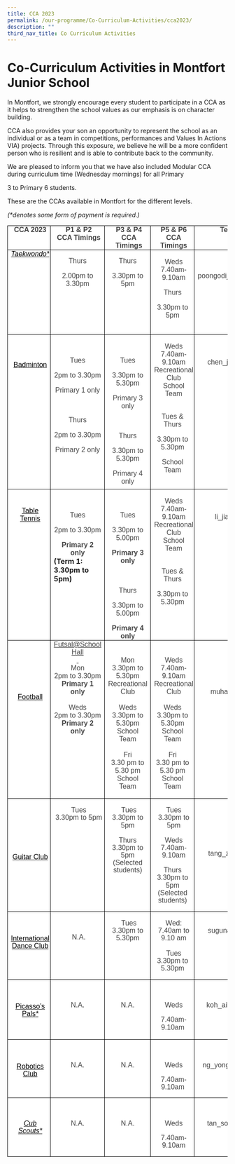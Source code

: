 ```yaml
---
title: CCA 2023
permalink: /our-programme/Co-Curriculum-Activities/cca2023/
description: ""
third_nav_title: Co Curriculum Activities
---
```

# **Co-Curriculum Activities in Montfort Junior School**

In Montfort, we strongly encourage every student to participate in a CCA as it helps to strengthen the school values as our emphasis is on character building.  
  

CCA also provides your son an opportunity to represent the school as an individual or as a team in competitions, performances and Values In Actions VIA) projects. Through this exposure, we believe he will be a more confident person who is resilient and is able to contribute back to the community.

We are pleased to inform you that we have also included Modular CCA during curriculum time (Wednesday mornings) for all Primary

3 to Primary 6 students.

These are the CCAs available in Montfort for the different levels.

_(\*denotes some form of payment is required.)_

<table style="background:white;border-collapse:collapse;mso-table-layout-alt:fixed;
 mso-yfti-tbllook:1184;mso-padding-alt:0in 0in 0in 0in" width="935" cellpadding="0" cellspacing="0" border="0" class="MsoNormalTable"><tbody><tr style="mso-yfti-irow:0;mso-yfti-firstrow:yes"><td style="width:79.15pt;border:solid windowtext 1.0pt;
  padding:0in 5.4pt 0in 5.4pt" valign="top" width="106"><p style="margin-top:0in;margin-right:-3.95pt;
  margin-bottom:0in;margin-left:0in;text-align:center;line-height:normal" align="center" class="MsoNormal"><b>
<span style="font-size:12.0pt;font-family:&quot;Arial&quot;,sans-serif;mso-fareast-font-family:
  &quot;Times New Roman&quot;;color:#444444" lang="EN-SG">CCA 2023</span></b></p></td><td style="width:131.75pt;border:solid windowtext 1.0pt;
  border-left:none;padding:0in 5.4pt 0in 5.4pt" valign="top" width="176"><p style="margin-top:0in;margin-right:-3.95pt;
  margin-bottom:0in;margin-left:0in;text-align:center;line-height:normal" align="center" class="MsoNormal"><b><span style="font-size:12.0pt;font-family:&quot;Arial&quot;,sans-serif;mso-fareast-font-family:
  &quot;Times New Roman&quot;;color:#444444" lang="EN-SG">P1 &amp; P2</span></b></p><p style="margin-top:0in;margin-right:-3.95pt;
  margin-bottom:0in;margin-left:0in;text-align:center;line-height:normal" align="center" class="MsoNormal"><b><span style="font-size:12.0pt;font-family:&quot;Arial&quot;,sans-serif;mso-fareast-font-family:
  &quot;Times New Roman&quot;;color:#444444" lang="EN-SG">CCA Timings</span></b></p></td><td style="width:130.45pt;border:solid windowtext 1.0pt;
  border-left:none;padding:0in 5.4pt 0in 5.4pt" valign="top" width="174"><p style="margin-top:0in;margin-right:-3.95pt;
  margin-bottom:0in;margin-left:0in;text-align:center;line-height:normal" align="center" class="MsoNormal"><b><span style="font-size:12.0pt;font-family:&quot;Arial&quot;,sans-serif;mso-fareast-font-family:
  &quot;Times New Roman&quot;;color:#444444" lang="EN-SG">P3 &amp; P4</span></b></p><p style="margin-top:0in;margin-right:-3.95pt;
  margin-bottom:0in;margin-left:0in;text-align:center;line-height:normal" align="center" class="MsoNormal"><b><span style="font-size:12.0pt;font-family:&quot;Arial&quot;,sans-serif;mso-fareast-font-family:
  &quot;Times New Roman&quot;;color:#444444" lang="EN-SG">CCA Timings</span></b><span style="font-size:12.0pt;font-family:&quot;Arial&quot;,sans-serif;mso-fareast-font-family:
  &quot;Times New Roman&quot;;color:#444444" lang="EN-SG"></span></p></td><td style="width:139.65pt;border:solid windowtext 1.0pt;
  border-left:none;padding:0in 5.4pt 0in 5.4pt" valign="top" width="186"><p style="margin-top:0in;margin-right:-3.95pt;
  margin-bottom:0in;margin-left:0in;text-align:center;line-height:normal" align="center" class="MsoNormal"><b><span style="font-size:12.0pt;font-family:&quot;Arial&quot;,sans-serif;mso-fareast-font-family:
  &quot;Times New Roman&quot;;color:#444444" lang="EN-SG">P5 &amp; P6</span></b></p><p style="margin-top:0in;margin-right:-3.95pt;
  margin-bottom:0in;margin-left:0in;text-align:center;line-height:normal" align="center" class="MsoNormal"><b><span style="font-size:12.0pt;font-family:&quot;Arial&quot;,sans-serif;mso-fareast-font-family:
  &quot;Times New Roman&quot;;color:#444444" lang="EN-SG">CCA Timings</span></b></p></td><td style="width:220.5pt;border:solid windowtext 1.0pt;
  border-left:none;padding:0in 5.4pt 0in 5.4pt" valign="top" width="294"><p style="margin-top:0in;margin-right:-3.95pt;
  margin-bottom:0in;margin-left:0in;text-align:center;line-height:normal" align="center" class="MsoNormal"><b><span style="font-size:12.0pt;font-family:&quot;Arial&quot;,sans-serif;mso-fareast-font-family:
  &quot;Times New Roman&quot;;color:#444444" lang="EN-SG">Teacher-in-charge</span></b><span style="font-size:12.0pt;font-family:&quot;Arial&quot;,sans-serif;mso-fareast-font-family:
  &quot;Times New Roman&quot;;color:#444444" lang="EN-SG"></span></p></td></tr><tr style="mso-yfti-irow:1"><td style="width:79.15pt;border:solid windowtext 1.0pt;
  border-top:none;padding:0in 5.4pt 0in 5.4pt" valign="top" width="106"><p style="margin-top:0in;margin-right:-3.95pt;
  margin-bottom:0in;margin-left:0in;text-align:center;line-height:normal" align="center" class="MsoNormal"><span lang="EN-SG"></span></p><p style="margin-top:0in;margin-right:-3.95pt;
  margin-bottom:0in;margin-left:0in;text-align:center;line-height:normal" align="center" class="MsoNormal"><span lang="EN-SG"></span></p><p style="margin-top:0in;margin-right:-3.95pt;
  margin-bottom:0in;margin-left:0in;text-align:center;line-height:normal" align="center" class="MsoNormal"><span style="color:black;mso-color-alt:windowtext" lang="EN-SG"><a href="https://montfortjunior.moe.edu.sg/our-programme/Co-Curriculum-Activities/Taekwondo/"><i><span style="font-size:12.0pt;font-family:&quot;Arial&quot;,sans-serif;mso-fareast-font-family:
  &quot;Times New Roman&quot;;color:black;mso-color-alt:windowtext;text-decoration:none;
  text-underline:none">Taekwondo*</span></i></a></span><span style="font-size:12.0pt;font-family:&quot;Arial&quot;,sans-serif;mso-fareast-font-family:
  &quot;Times New Roman&quot;" lang="EN-SG"></span></p></td><td style="width:131.75pt;border-top:none;border-left:
  none;border-bottom:solid windowtext 1.0pt;border-right:solid windowtext 1.0pt;
  padding:0in 5.4pt 0in 5.4pt" valign="top" width="176"><p style="margin-bottom:0in;text-align:center;
  line-height:normal" align="center" class="MsoNormal"></p><p style="margin-bottom:0in;text-align:center;
  line-height:normal" align="center" class="MsoNormal"><span style="font-size:12.0pt;font-family:
  &quot;Arial&quot;,sans-serif;mso-fareast-font-family:&quot;Times New Roman&quot;;color:#444444" lang="EN-SG">Thurs</span></p><p style="margin-bottom:0in;text-align:center;
  line-height:normal" align="center" class="MsoNormal"><span style="font-size:12.0pt;font-family:
  &quot;Arial&quot;,sans-serif;mso-fareast-font-family:&quot;Times New Roman&quot;;color:#444444" lang="EN-SG">2.00pm to 3.30pm</span></p></td><td style="width:130.45pt;border-top:none;border-left:
  none;border-bottom:solid windowtext 1.0pt;border-right:solid windowtext 1.0pt;
  padding:0in 5.4pt 0in 5.4pt" valign="top" width="174"><p style="margin-bottom:0in;text-align:center;
  line-height:normal" align="center" class="MsoNormal"></p><p style="margin-bottom:0in;text-align:center;
  line-height:normal" align="center" class="MsoNormal"><span style="font-size:12.0pt;font-family:
  &quot;Arial&quot;,sans-serif;mso-fareast-font-family:&quot;Times New Roman&quot;;color:#444444" lang="EN-SG">Thurs</span></p><p style="margin-bottom:0in;text-align:center;
  line-height:normal" align="center" class="MsoNormal"><span style="font-size:12.0pt;font-family:
  &quot;Arial&quot;,sans-serif;mso-fareast-font-family:&quot;Times New Roman&quot;;color:#444444" lang="EN-SG">3.30pm to 5pm</span></p></td><td style="width:139.65pt;border-top:none;border-left:
  none;border-bottom:solid windowtext 1.0pt;border-right:solid windowtext 1.0pt;
  padding:0in 5.4pt 0in 5.4pt" valign="top" width="186"><p style="margin-top:0in;margin-right:-3.95pt;
  margin-bottom:0in;margin-left:0in;text-align:center;line-height:normal" align="center" class="MsoNormal"><span style="font-size:12.0pt;font-family:&quot;Arial&quot;,sans-serif;mso-fareast-font-family:
  &quot;Times New Roman&quot;;color:#444444" lang="EN-SG">&nbsp;</span></p><p style="margin-top:0in;margin-right:-3.95pt;
  margin-bottom:0in;margin-left:0in;text-align:center;line-height:normal" align="center" class="MsoNormal"><span style="font-size:12.0pt;font-family:&quot;Arial&quot;,sans-serif;mso-fareast-font-family:
  &quot;Times New Roman&quot;;color:#444444" lang="EN-SG">Weds</span></p><p style="margin-top:0in;margin-right:-3.95pt;
  margin-bottom:0in;margin-left:0in;text-align:center;line-height:normal" align="center" class="MsoNormal"><span style="font-size:12.0pt;font-family:&quot;Arial&quot;,sans-serif;mso-fareast-font-family:
  &quot;Times New Roman&quot;;color:#444444" lang="EN-SG">7.40am-9.10am</span></p><p style="margin-top:0in;margin-right:-3.95pt;
  margin-bottom:0in;margin-left:0in;text-align:center;line-height:normal" align="center" class="MsoNormal"></p><p style="margin-bottom:0in;text-align:center;
  line-height:normal" align="center" class="MsoNormal"><span style="font-size:12.0pt;font-family:
  &quot;Arial&quot;,sans-serif;mso-fareast-font-family:&quot;Times New Roman&quot;;color:#444444" lang="EN-SG">Thurs</span></p><p style="margin-bottom:0in;text-align:center;
  line-height:normal" align="center" class="MsoNormal"><span style="font-size:12.0pt;font-family:
  &quot;Arial&quot;,sans-serif;mso-fareast-font-family:&quot;Times New Roman&quot;;color:#444444" lang="EN-SG">3.30pm to 5pm</span></p><p style="margin-bottom:0in;text-align:center;
  line-height:normal" align="center" class="MsoNormal"><span style="font-size:12.0pt;font-family:
  &quot;Arial&quot;,sans-serif;mso-fareast-font-family:&quot;Times New Roman&quot;;color:#444444" lang="EN-SG">&nbsp;</span></p></td><td style="width:220.5pt;border-top:none;border-left:
  none;border-bottom:solid windowtext 1.0pt;border-right:solid windowtext 1.0pt;
  padding:0in 5.4pt 0in 5.4pt" valign="top" width="294"><p style="margin-bottom:0in;text-align:center;
  line-height:normal" align="center" class="MsoNormal"></p><p style="margin-bottom:0in;text-align:center;
  line-height:normal" align="center" class="MsoNormal"><span style="font-size:12.0pt;font-family:
  &quot;Arial&quot;,sans-serif;mso-fareast-font-family:&quot;Times New Roman&quot;;color:#444444" lang="EN-SG">&nbsp;</span></p><p style="margin-bottom:0in;text-align:center;
  line-height:normal" align="center" class="MsoNormal"><span style="font-size:12.0pt;font-family:
  &quot;Arial&quot;,sans-serif;mso-fareast-font-family:&quot;Times New Roman&quot;;color:#444444" lang="EN-SG">poongodi_chinniah@moe.edu.sg</span></p></td></tr><tr style="mso-yfti-irow:2"><td style="width:79.15pt;border:solid windowtext 1.0pt;
  border-top:none;padding:0in 5.4pt 0in 5.4pt" valign="top" width="106"><p style="margin-top:0in;margin-right:-3.95pt;
  margin-bottom:0in;margin-left:0in;text-align:center;line-height:normal" align="center" class="MsoNormal"><span lang="EN-SG">&nbsp;</span></p><p style="margin-top:0in;margin-right:-3.95pt;
  margin-bottom:0in;margin-left:0in;text-align:center;line-height:normal" align="center" class="MsoNormal"><span lang="EN-SG">&nbsp;</span></p><p style="margin-top:0in;margin-right:-3.95pt;
  margin-bottom:0in;margin-left:0in;text-align:center;line-height:normal" align="center" class="MsoNormal"><span lang="EN-SG">&nbsp;</span></p><p style="margin-top:0in;margin-right:-3.95pt;
  margin-bottom:0in;margin-left:0in;text-align:center;line-height:normal" align="center" class="MsoNormal"><span style="color:black;mso-color-alt:windowtext" lang="EN-SG"><a href="https://montfortjunior.moe.edu.sg/our-programme/co-curriculum-activities/badminton/"><span style="font-size:12.0pt;font-family:&quot;Arial&quot;,sans-serif;mso-fareast-font-family:
  &quot;Times New Roman&quot;;color:black;mso-color-alt:windowtext;text-decoration:none;
  text-underline:none">Badminton</span></a></span><span style="font-size:12.0pt;font-family:&quot;Arial&quot;,sans-serif;mso-fareast-font-family:
  &quot;Times New Roman&quot;" lang="EN-SG"></span></p></td><td style="width:131.75pt;border-top:none;border-left:
  none;border-bottom:solid windowtext 1.0pt;border-right:solid windowtext 1.0pt;
  padding:0in 5.4pt 0in 5.4pt" valign="top" width="176"><p style="margin-bottom:0in;text-align:center;
  line-height:normal" align="center" class="MsoNormal"><span style="font-size:12.0pt;font-family:
  &quot;Arial&quot;,sans-serif;mso-fareast-font-family:&quot;Times New Roman&quot;;color:#444444" lang="EN-SG">&nbsp;</span></p><p style="margin-bottom:0in;text-align:center;
  line-height:normal" align="center" class="MsoNormal"><span style="font-size:12.0pt;font-family:
  &quot;Arial&quot;,sans-serif;mso-fareast-font-family:&quot;Times New Roman&quot;;color:#444444" lang="EN-SG">Tues</span></p><p style="margin-bottom:0in;text-align:center;
  line-height:normal" align="center" class="MsoNormal"><span style="font-size:12.0pt;font-family:
  &quot;Arial&quot;,sans-serif;mso-fareast-font-family:&quot;Times New Roman&quot;;color:#444444" lang="EN-SG">2pm to 3.30pm</span></p><p style="margin-bottom:0in;text-align:center;
  line-height:normal" align="center" class="MsoNormal"><span style="font-size:12.0pt;font-family:
  &quot;Arial&quot;,sans-serif;mso-fareast-font-family:&quot;Times New Roman&quot;;color:#444444" lang="EN-SG">Primary 1 only</span></p><p style="margin-bottom:0in;text-align:center;
  line-height:normal" align="center" class="MsoNormal"><span style="font-size:12.0pt;font-family:
  &quot;Arial&quot;,sans-serif;mso-fareast-font-family:&quot;Times New Roman&quot;;color:#444444" lang="EN-SG">&nbsp;</span></p><p style="margin-bottom:0in;text-align:center;
  line-height:normal" align="center" class="MsoNormal"><span style="font-size:12.0pt;font-family:
  &quot;Arial&quot;,sans-serif;mso-fareast-font-family:&quot;Times New Roman&quot;;color:#444444" lang="EN-SG">Thurs</span></p><p style="margin-bottom:0in;text-align:center;
  line-height:normal" align="center" class="MsoNormal"><span style="font-size:12.0pt;font-family:
  &quot;Arial&quot;,sans-serif;mso-fareast-font-family:&quot;Times New Roman&quot;;color:#444444" lang="EN-SG">2pm to 3.30pm</span></p><p style="margin-bottom:0in;text-align:center;
  line-height:normal" align="center" class="MsoNormal"><span style="font-size:12.0pt;font-family:
  &quot;Arial&quot;,sans-serif;mso-fareast-font-family:&quot;Times New Roman&quot;;color:#444444" lang="EN-SG">Primary 2 only</span></p><p style="margin-bottom:0in;text-align:center;
  line-height:normal" align="center" class="MsoNormal"><span style="font-size:12.0pt;font-family:
  &quot;Arial&quot;,sans-serif;mso-fareast-font-family:&quot;Times New Roman&quot;;color:#444444" lang="EN-SG">&nbsp;</span></p></td><td style="width:130.45pt;border-top:none;border-left:
  none;border-bottom:solid windowtext 1.0pt;border-right:solid windowtext 1.0pt;
  padding:0in 5.4pt 0in 5.4pt" valign="top" width="174"><p style="margin-bottom:0in;text-align:center;
  line-height:normal" align="center" class="MsoNormal"><span style="font-size:12.0pt;font-family:
  &quot;Arial&quot;,sans-serif;mso-fareast-font-family:&quot;Times New Roman&quot;;color:#444444" lang="EN-SG">&nbsp;</span></p><p style="margin-bottom:0in;text-align:center;
  line-height:normal" align="center" class="MsoNormal"><span style="font-size:12.0pt;font-family:
  &quot;Arial&quot;,sans-serif;mso-fareast-font-family:&quot;Times New Roman&quot;;color:#444444" lang="EN-SG">Tues</span></p><p style="margin-bottom:0in;text-align:center;
  line-height:normal" align="center" class="MsoNormal"><span style="font-size:12.0pt;font-family:
  &quot;Arial&quot;,sans-serif;mso-fareast-font-family:&quot;Times New Roman&quot;;color:#444444" lang="EN-SG">3.30pm to 5.30pm</span></p><p style="margin-bottom:0in;text-align:center;
  line-height:normal" align="center" class="MsoNormal"><span style="font-size:12.0pt;font-family:
  &quot;Arial&quot;,sans-serif;mso-fareast-font-family:&quot;Times New Roman&quot;;color:#444444" lang="EN-SG">Primary 3 only</span></p><p style="margin-bottom:0in;text-align:center;
  line-height:normal" align="center" class="MsoNormal"><span style="font-size:12.0pt;font-family:
  &quot;Arial&quot;,sans-serif;mso-fareast-font-family:&quot;Times New Roman&quot;;color:#444444" lang="EN-SG">&nbsp;</span></p><p style="margin-bottom:0in;text-align:center;
  line-height:normal" align="center" class="MsoNormal"><span style="font-size:12.0pt;font-family:
  &quot;Arial&quot;,sans-serif;mso-fareast-font-family:&quot;Times New Roman&quot;;color:#444444" lang="EN-SG">Thurs</span></p><p style="margin-bottom:0in;text-align:center;
  line-height:normal" align="center" class="MsoNormal"><span style="font-size:12.0pt;font-family:
  &quot;Arial&quot;,sans-serif;mso-fareast-font-family:&quot;Times New Roman&quot;;color:#444444" lang="EN-SG">3.30pm to 5.30pm</span></p><p style="margin-bottom:0in;text-align:center;
  line-height:normal" align="center" class="MsoNormal"><span style="font-size:12.0pt;font-family:
  &quot;Arial&quot;,sans-serif;mso-fareast-font-family:&quot;Times New Roman&quot;;color:#444444" lang="EN-SG">Primary 4 only</span></p></td><td style="width:139.65pt;border-top:none;border-left:
  none;border-bottom:solid windowtext 1.0pt;border-right:solid windowtext 1.0pt;
  padding:0in 5.4pt 0in 5.4pt" valign="top" width="186"><p style="margin-top:0in;margin-right:-3.95pt;
  margin-bottom:0in;margin-left:0in;text-align:center;line-height:normal" align="center" class="MsoNormal"><span style="font-size:12.0pt;font-family:&quot;Arial&quot;,sans-serif;mso-fareast-font-family:
  &quot;Times New Roman&quot;;color:#444444" lang="EN-SG">&nbsp;</span></p><p style="margin-top:0in;margin-right:-3.95pt;
  margin-bottom:0in;margin-left:0in;text-align:center;line-height:normal" align="center" class="MsoNormal"><span style="font-size:12.0pt;font-family:&quot;Arial&quot;,sans-serif;mso-fareast-font-family:
  &quot;Times New Roman&quot;;color:#444444" lang="EN-SG">Weds</span></p><p style="margin-top:0in;margin-right:-3.95pt;
  margin-bottom:0in;margin-left:0in;text-align:center;line-height:normal" align="center" class="MsoNormal"><span style="font-size:12.0pt;font-family:&quot;Arial&quot;,sans-serif;mso-fareast-font-family:
  &quot;Times New Roman&quot;;color:#444444" lang="EN-SG">7.40am-9.10am</span></p><p style="margin-top:0in;margin-right:-3.95pt;
  margin-bottom:0in;margin-left:0in;text-align:center;line-height:normal" align="center" class="MsoNormal"><span style="font-size:12.0pt;font-family:&quot;Arial&quot;,sans-serif;mso-fareast-font-family:
  &quot;Times New Roman&quot;;color:#444444" lang="EN-SG">Recreational Club</span></p><p style="margin-top:0in;margin-right:-3.95pt;
  margin-bottom:0in;margin-left:0in;text-align:center;line-height:normal" align="center" class="MsoNormal"><span style="font-size:12.0pt;font-family:&quot;Arial&quot;,sans-serif;mso-fareast-font-family:
  &quot;Times New Roman&quot;;color:#444444" lang="EN-SG">School Team</span></p><p style="margin-top:0in;margin-right:-3.95pt;
  margin-bottom:0in;margin-left:0in;text-align:center;line-height:normal" align="center" class="MsoNormal"><span style="font-size:12.0pt;font-family:&quot;Arial&quot;,sans-serif;mso-fareast-font-family:
  &quot;Times New Roman&quot;;color:#444444" lang="EN-SG">&nbsp;</span></p><p style="margin-bottom:0in;text-align:center;
  line-height:normal" align="center" class="MsoNormal"><span style="font-size:12.0pt;font-family:
  &quot;Arial&quot;,sans-serif;mso-fareast-font-family:&quot;Times New Roman&quot;;color:#444444" lang="EN-SG">Tues &amp; Thurs</span></p><p style="margin-bottom:0in;text-align:center;
  line-height:normal" align="center" class="MsoNormal"><span style="font-size:12.0pt;font-family:
  &quot;Arial&quot;,sans-serif;mso-fareast-font-family:&quot;Times New Roman&quot;;color:#444444" lang="EN-SG">3.30pm to 5.30pm</span></p><p style="margin-bottom:0in;text-align:center;
  line-height:normal" align="center" class="MsoNormal"><span style="font-size:12.0pt;font-family:
  &quot;Arial&quot;,sans-serif;mso-fareast-font-family:&quot;Times New Roman&quot;;color:#444444" lang="EN-SG">School Team</span></p><p style="margin-bottom:0in;text-align:center;
  line-height:normal" align="center" class="MsoNormal"><span style="font-size:12.0pt;font-family:
  &quot;Arial&quot;,sans-serif;mso-fareast-font-family:&quot;Times New Roman&quot;;color:#444444" lang="EN-SG">&nbsp;</span></p></td><td style="width:220.5pt;border-top:none;border-left:
  none;border-bottom:solid windowtext 1.0pt;border-right:solid windowtext 1.0pt;
  padding:0in 5.4pt 0in 5.4pt" valign="top" width="294"><p style="margin-top:0in;margin-right:-3.95pt;
  margin-bottom:0in;margin-left:0in;text-align:center;line-height:normal" align="center" class="MsoNormal"><span style="font-size:12.0pt;font-family:&quot;Arial&quot;,sans-serif;mso-fareast-font-family:
  &quot;Times New Roman&quot;;color:#444444" lang="EN-SG">&nbsp;</span></p><p style="margin-top:0in;margin-right:-3.95pt;
  margin-bottom:0in;margin-left:0in;text-align:center;line-height:normal" align="center" class="MsoNormal"><span style="font-size:12.0pt;font-family:&quot;Arial&quot;,sans-serif;mso-fareast-font-family:
  &quot;Times New Roman&quot;;color:#444444" lang="EN-SG">&nbsp;</span></p><p style="margin-top:0in;margin-right:-3.95pt;
  margin-bottom:0in;margin-left:0in;text-align:center;line-height:normal" align="center" class="MsoNormal"><span style="font-size:12.0pt;font-family:&quot;Arial&quot;,sans-serif;mso-fareast-font-family:
  &quot;Times New Roman&quot;;color:#444444" lang="EN-SG">&nbsp;</span></p><p style="margin-top:0in;margin-right:-3.95pt;
  margin-bottom:0in;margin-left:0in;text-align:center;line-height:normal" align="center" class="MsoNormal"><span style="font-size:12.0pt;font-family:&quot;Arial&quot;,sans-serif;mso-fareast-font-family:
  &quot;Times New Roman&quot;;color:#444444" lang="EN-SG">chen_junlong@moe.edu.sg</span></p></td></tr><tr style="mso-yfti-irow:3"><td style="width:79.15pt;border:solid windowtext 1.0pt;
  border-top:none;padding:0in 5.4pt 0in 5.4pt" valign="top" width="106"><p style="margin-top:0in;margin-right:-3.95pt;
  margin-bottom:0in;margin-left:0in;text-align:center;line-height:normal" align="center" class="MsoNormal"></p><p style="margin-top:0in;margin-right:-3.95pt;
  margin-bottom:0in;margin-left:0in;text-align:center;line-height:normal" align="center" class="MsoNormal"><span lang="EN-SG">&nbsp;</span></p><p style="margin-top:0in;margin-right:-3.95pt;
  margin-bottom:0in;margin-left:0in;text-align:center;line-height:normal" align="center" class="MsoNormal"><span lang="EN-SG">&nbsp;</span></p><p style="margin-top:0in;margin-right:-3.95pt;
  margin-bottom:0in;margin-left:0in;text-align:center;line-height:normal" align="center" class="MsoNormal"><span style="color:black;mso-color-alt:windowtext" lang="EN-SG"><a href="https://montfortjunior.moe.edu.sg/our-programme/co-curriculum-activities/table-tennis/"><span style="font-size:12.0pt;font-family:&quot;Arial&quot;,sans-serif;mso-fareast-font-family:
  &quot;Times New Roman&quot;;color:black;mso-color-alt:windowtext;text-decoration:none;
  text-underline:none">Table Tennis</span></a></span><span style="font-size:12.0pt;font-family:&quot;Arial&quot;,sans-serif;mso-fareast-font-family:
  &quot;Times New Roman&quot;" lang="EN-SG"></span></p></td><td style="width:131.75pt;border-top:none;border-left:
  none;border-bottom:solid windowtext 1.0pt;border-right:solid windowtext 1.0pt;
  padding:0in 5.4pt 0in 5.4pt" valign="top" width="176"><p style="margin-bottom:0in;text-align:center;
  line-height:normal" align="center" class="MsoNormal"><span style="font-size:12.0pt;font-family:
  &quot;Arial&quot;,sans-serif;mso-fareast-font-family:&quot;Times New Roman&quot;;color:#444444" lang="EN-SG">&nbsp;</span></p><p style="margin-bottom:0in;text-align:center;
  line-height:normal" align="center" class="MsoNormal"><span style="font-size:12.0pt;font-family:
  &quot;Arial&quot;,sans-serif;mso-fareast-font-family:&quot;Times New Roman&quot;;color:#444444" lang="EN-SG">Tues</span></p><p style="margin-bottom:0in;text-align:center;
  line-height:normal" align="center" class="MsoNormal"><span style="font-size:12.0pt;font-family:
  &quot;Arial&quot;,sans-serif;mso-fareast-font-family:&quot;Times New Roman&quot;;color:#444444" lang="EN-SG">2pm to 3.30pm</span></p><p style="margin-bottom:0in;text-align:center;
  line-height:normal" align="center" class="MsoNormal"><b><span style="font-size:12.0pt;font-family:
  &quot;Arial&quot;,sans-serif;mso-fareast-font-family:&quot;Times New Roman&quot;;color:#444444" lang="EN-SG">Primary 2 only</span></b></p> <b>(Term 1: 3.30pm to 5pm)</b><p style="margin-bottom:0in;text-align:center;
  line-height:normal" align="center" class="MsoNormal"><span style="font-size:12.0pt;font-family:
  &quot;Arial&quot;,sans-serif;mso-fareast-font-family:&quot;Times New Roman&quot;;color:#444444" lang="EN-SG">&nbsp;</span></p></td><td style="width:130.45pt;border-top:none;border-left:
  none;border-bottom:solid windowtext 1.0pt;border-right:solid windowtext 1.0pt;
  padding:0in 5.4pt 0in 5.4pt" valign="top" width="174"><p style="margin-bottom:0in;text-align:center;
  line-height:normal" align="center" class="MsoNormal"><span style="font-size:12.0pt;font-family:
  &quot;Arial&quot;,sans-serif;mso-fareast-font-family:&quot;Times New Roman&quot;;color:#444444" lang="EN-SG">&nbsp;</span></p><p style="margin-bottom:0in;text-align:center;
  line-height:normal" align="center" class="MsoNormal"><span style="font-size:12.0pt;font-family:
  &quot;Arial&quot;,sans-serif;mso-fareast-font-family:&quot;Times New Roman&quot;;color:#444444" lang="EN-SG">Tues</span></p><p style="margin-bottom:0in;text-align:center;
  line-height:normal" align="center" class="MsoNormal"><span style="font-size:12.0pt;font-family:
  &quot;Arial&quot;,sans-serif;mso-fareast-font-family:&quot;Times New Roman&quot;;color:#444444" lang="EN-SG">3.30pm to 5.00pm</span></p><p style="margin-bottom:0in;text-align:center;
  line-height:normal" align="center" class="MsoNormal"><b><span style="font-size:12.0pt;font-family:
  &quot;Arial&quot;,sans-serif;mso-fareast-font-family:&quot;Times New Roman&quot;;color:#444444" lang="EN-SG">Primary 3 only</span></b></p><p style="margin-bottom:0in;text-align:center;
  line-height:normal" align="center" class="MsoNormal"><b><span style="font-size:12.0pt;font-family:
  &quot;Arial&quot;,sans-serif;mso-fareast-font-family:&quot;Times New Roman&quot;;color:#444444" lang="EN-SG">&nbsp;</span></b></p><p style="margin-bottom:0in;text-align:center;
  line-height:normal" align="center" class="MsoNormal"><span style="font-size:12.0pt;font-family:
  &quot;Arial&quot;,sans-serif;mso-fareast-font-family:&quot;Times New Roman&quot;;color:#444444" lang="EN-SG">Thurs</span></p><p style="margin-bottom:0in;text-align:center;
  line-height:normal" align="center" class="MsoNormal"><span style="font-size:12.0pt;font-family:
  &quot;Arial&quot;,sans-serif;mso-fareast-font-family:&quot;Times New Roman&quot;;color:#444444" lang="EN-SG">3.30pm to 5.00pm</span></p><p style="margin-bottom:0in;text-align:center;
  line-height:normal" align="center" class="MsoNormal"><b><span style="font-size:12.0pt;font-family:
  &quot;Arial&quot;,sans-serif;mso-fareast-font-family:&quot;Times New Roman&quot;;color:#444444" lang="EN-SG">Primary 4 only</span></b></p></td><td style="width:139.65pt;border-top:none;border-left:
  none;border-bottom:solid windowtext 1.0pt;border-right:solid windowtext 1.0pt;
  padding:0in 5.4pt 0in 5.4pt" valign="top" width="186"><p style="margin-top:0in;margin-right:-3.95pt;
  margin-bottom:0in;margin-left:0in;text-align:center;line-height:normal" align="center" class="MsoNormal"><span style="font-size:12.0pt;font-family:&quot;Arial&quot;,sans-serif;mso-fareast-font-family:
  &quot;Times New Roman&quot;;color:#444444" lang="EN-SG">&nbsp;</span></p><p style="margin-top:0in;margin-right:-3.95pt;
  margin-bottom:0in;margin-left:0in;text-align:center;line-height:normal" align="center" class="MsoNormal"><span style="font-size:12.0pt;font-family:&quot;Arial&quot;,sans-serif;mso-fareast-font-family:
  &quot;Times New Roman&quot;;color:#444444" lang="EN-SG">Weds</span></p><p style="margin-top:0in;margin-right:-3.95pt;
  margin-bottom:0in;margin-left:0in;text-align:center;line-height:normal" align="center" class="MsoNormal"><span style="font-size:12.0pt;font-family:&quot;Arial&quot;,sans-serif;mso-fareast-font-family:
  &quot;Times New Roman&quot;;color:#444444" lang="EN-SG">7.40am-9.10am</span></p><p style="margin-top:0in;margin-right:-3.95pt;
  margin-bottom:0in;margin-left:0in;text-align:center;line-height:normal" align="center" class="MsoNormal"><span style="font-size:12.0pt;font-family:&quot;Arial&quot;,sans-serif;mso-fareast-font-family:
  &quot;Times New Roman&quot;;color:#444444" lang="EN-SG">Recreational Club</span></p><p style="margin-top:0in;margin-right:-3.95pt;
  margin-bottom:0in;margin-left:0in;text-align:center;line-height:normal" align="center" class="MsoNormal"><span style="font-size:12.0pt;font-family:&quot;Arial&quot;,sans-serif;mso-fareast-font-family:
  &quot;Times New Roman&quot;;color:#444444" lang="EN-SG">School Team</span></p><p style="margin-top:0in;margin-right:-3.95pt;
  margin-bottom:0in;margin-left:0in;text-align:center;line-height:normal" align="center" class="MsoNormal"><span style="font-size:12.0pt;font-family:&quot;Arial&quot;,sans-serif;mso-fareast-font-family:
  &quot;Times New Roman&quot;;color:#444444" lang="EN-SG">&nbsp;</span></p><p style="margin-bottom:0in;text-align:center;
  line-height:normal" align="center" class="MsoNormal"><span style="font-size:12.0pt;font-family:
  &quot;Arial&quot;,sans-serif;mso-fareast-font-family:&quot;Times New Roman&quot;;color:#444444" lang="EN-SG">Tues &amp; Thurs</span></p><p style="margin-bottom:0in;text-align:center;
  line-height:normal" align="center" class="MsoNormal"><span style="font-size:12.0pt;font-family:
  &quot;Arial&quot;,sans-serif;mso-fareast-font-family:&quot;Times New Roman&quot;;color:#444444" lang="EN-SG">3.30pm to 5.30pm</span></p><p style="margin-bottom:0in;text-align:center;
  line-height:normal" align="center" class="MsoNormal"><span style="font-size:12.0pt;font-family:
  &quot;Arial&quot;,sans-serif;mso-fareast-font-family:&quot;Times New Roman&quot;;color:#444444" lang="EN-SG">&nbsp;</span></p></td><td style="width:220.5pt;border-top:none;border-left:
  none;border-bottom:solid windowtext 1.0pt;border-right:solid windowtext 1.0pt;
  padding:0in 5.4pt 0in 5.4pt" valign="top" width="294"><p style="margin-top:0in;margin-right:-3.95pt;
  margin-bottom:0in;margin-left:0in;text-align:center;line-height:normal" align="center" class="MsoNormal"><span style="font-size:12.0pt;font-family:&quot;Arial&quot;,sans-serif;mso-fareast-font-family:
  &quot;Times New Roman&quot;;color:#444444" lang="EN-SG">&nbsp;</span></p><p style="margin-top:0in;margin-right:-3.95pt;
  margin-bottom:0in;margin-left:0in;text-align:center;line-height:normal" align="center" class="MsoNormal"><span style="font-size:12.0pt;font-family:&quot;Arial&quot;,sans-serif;mso-fareast-font-family:
  &quot;Times New Roman&quot;;color:#444444" lang="EN-SG">&nbsp;</span></p><p style="margin-top:0in;margin-right:-3.95pt;
  margin-bottom:0in;margin-left:0in;text-align:center;line-height:normal" align="center" class="MsoNormal"><span style="font-size:12.0pt;font-family:&quot;Arial&quot;,sans-serif;mso-fareast-font-family:
  &quot;Times New Roman&quot;;color:#444444" lang="EN-SG">&nbsp;</span></p><p style="margin-top:0in;margin-right:-3.95pt;
  margin-bottom:0in;margin-left:0in;text-align:center;line-height:normal" align="center" class="MsoNormal"><span style="font-size:12.0pt;font-family:&quot;Arial&quot;,sans-serif;mso-fareast-font-family:
  &quot;Times New Roman&quot;;color:#444444" lang="EN-SG">li_jia_xin@moe.edu.sg</span></p></td></tr><tr style="mso-yfti-irow:4"><td style="width:79.15pt;border:solid windowtext 1.0pt;
  border-top:none;padding:0in 5.4pt 0in 5.4pt" valign="top" width="106"><p style="margin-top:0in;margin-right:-3.95pt;
  margin-bottom:0in;margin-left:0in;text-align:center;line-height:normal" align="center" class="MsoNormal"><span lang="EN-SG">&nbsp;</span></p><p style="margin-top:0in;margin-right:-3.95pt;
  margin-bottom:0in;margin-left:0in;text-align:center;line-height:normal" align="center" class="MsoNormal"><span lang="EN-SG">&nbsp;</span></p><p style="margin-top:0in;margin-right:-3.95pt;
  margin-bottom:0in;margin-left:0in;text-align:center;line-height:normal" align="center" class="MsoNormal"><span lang="EN-SG">&nbsp;</span></p><p style="margin-top:0in;margin-right:-3.95pt;
  margin-bottom:0in;margin-left:0in;text-align:center;line-height:normal" align="center" class="MsoNormal"><span lang="EN-SG">&nbsp;</span></p><p style="margin-top:0in;margin-right:-3.95pt;
  margin-bottom:0in;margin-left:0in;text-align:center;line-height:normal" align="center" class="MsoNormal"><span lang="EN-SG">&nbsp;</span></p><p style="margin-top:0in;margin-right:-3.95pt;
  margin-bottom:0in;margin-left:0in;text-align:center;line-height:normal" align="center" class="MsoNormal"><span lang="EN-SG">&nbsp;</span></p><p style="margin-top:0in;margin-right:-3.95pt;
  margin-bottom:0in;margin-left:0in;text-align:center;line-height:normal" align="center" class="MsoNormal"><span style="color:black;mso-color-alt:windowtext" lang="EN-SG"><a href="https://montfortjunior.moe.edu.sg/our-programme/co-curriculum-activities/football/"><span style="font-size:12.0pt;font-family:&quot;Arial&quot;,sans-serif;mso-fareast-font-family:
  &quot;Times New Roman&quot;;color:black;mso-color-alt:windowtext;text-decoration:none;
  text-underline:none">Football</span></a></span><span style="font-size:12.0pt;font-family:&quot;Arial&quot;,sans-serif;mso-fareast-font-family:
  &quot;Times New Roman&quot;" lang="EN-SG"></span></p></td><td style="width:131.75pt;border-top:none;border-left:
  none;border-bottom:solid windowtext 1.0pt;border-right:solid windowtext 1.0pt;
  padding:0in 5.4pt 0in 5.4pt" valign="top" width="176"><p style="margin-bottom:0in;margin-bottom:0in;
  margin-top:0in;mso-margin-bottom-alt:8.0pt;mso-margin-top-alt:0in;mso-add-space:
  auto;text-align:center;line-height:normal" align="center" class="MsoNormal"><u><span style="font-size:12.0pt;font-family:&quot;Arial&quot;,sans-serif;mso-fareast-font-family:
  &quot;Times New Roman&quot;;color:#444444" lang="EN-SG">Futsal@School Hall</span></u></p><p style="margin-bottom:0in;margin-bottom:0in;
  margin-top:0in;mso-margin-bottom-alt:8.0pt;mso-margin-top-alt:0in;mso-add-space:
  auto;text-align:center;line-height:normal" align="center" class="MsoNormal"><u><span style="font-family:&quot;Arial&quot;,sans-serif;mso-fareast-font-family:&quot;Times New Roman&quot;;
  color:#444444" lang="EN-SG"><span style="text-decoration:none">&nbsp;</span></span></u></p><p style="margin-bottom:0in;margin-bottom:0in;
  margin-top:0in;mso-margin-bottom-alt:8.0pt;mso-margin-top-alt:0in;mso-add-space:
  auto;text-align:center;line-height:normal" align="center" class="MsoNormal"><span style="font-size:
  12.0pt;font-family:&quot;Arial&quot;,sans-serif;mso-fareast-font-family:&quot;Times New Roman&quot;;
  color:#444444" lang="EN-SG">Mon</span></p><p style="margin-bottom:0in;margin-bottom:0in;
  margin-top:0in;mso-margin-bottom-alt:8.0pt;mso-margin-top-alt:0in;mso-add-space:
  auto;text-align:center;line-height:normal" align="center" class="MsoNormal"><span style="font-size:
  12.0pt;font-family:&quot;Arial&quot;,sans-serif;mso-fareast-font-family:&quot;Times New Roman&quot;;
  color:#444444" lang="EN-SG">2pm to 3.30pm</span></p><p style="margin-bottom:0in;margin-bottom:0in;
  margin-top:0in;mso-margin-bottom-alt:8.0pt;mso-margin-top-alt:0in;mso-add-space:
  auto;text-align:center;line-height:normal" align="center" class="MsoNormal"><b><span style="font-size:12.0pt;font-family:&quot;Arial&quot;,sans-serif;mso-fareast-font-family:
  &quot;Times New Roman&quot;;color:#444444" lang="EN-SG">Primary 1 only</span></b></p><p style="margin-bottom:0in;margin-bottom:0in;
  margin-top:0in;mso-margin-bottom-alt:8.0pt;mso-margin-top-alt:0in;mso-add-space:
  auto;text-align:center;line-height:normal" align="center" class="MsoNormal"><span style="font-size:
  12.0pt;font-family:&quot;Arial&quot;,sans-serif;mso-fareast-font-family:&quot;Times New Roman&quot;;
  color:#444444" lang="EN-SG">&nbsp;</span></p><p style="margin-bottom:0in;margin-bottom:0in;
  margin-top:0in;mso-margin-bottom-alt:8.0pt;mso-margin-top-alt:0in;mso-add-space:
  auto;text-align:center;line-height:normal" align="center" class="MsoNormal"><span style="font-size:
  12.0pt;font-family:&quot;Arial&quot;,sans-serif;mso-fareast-font-family:&quot;Times New Roman&quot;;
  color:#444444" lang="EN-SG">Weds</span></p><p style="margin-bottom:0in;margin-bottom:0in;
  margin-top:0in;mso-margin-bottom-alt:8.0pt;mso-margin-top-alt:0in;mso-add-space:
  auto;text-align:center;line-height:normal" align="center" class="MsoNormal"><span style="font-size:
  12.0pt;font-family:&quot;Arial&quot;,sans-serif;mso-fareast-font-family:&quot;Times New Roman&quot;;
  color:#444444" lang="EN-SG">2pm to 3.30pm</span></p><p style="margin-bottom:0in;margin-bottom:0in;
  margin-top:0in;mso-margin-bottom-alt:8.0pt;mso-margin-top-alt:0in;mso-add-space:
  auto;text-align:center;line-height:normal" align="center" class="MsoNormal"><b><span style="font-size:12.0pt;font-family:&quot;Arial&quot;,sans-serif;mso-fareast-font-family:
  &quot;Times New Roman&quot;;color:#444444" lang="EN-SG">Primary 2 only</span></b></p></td><td style="width:130.45pt;border-top:none;border-left:
  none;border-bottom:solid windowtext 1.0pt;border-right:solid windowtext 1.0pt;
  padding:0in 5.4pt 0in 5.4pt" valign="top" width="174"><p style="margin-bottom:0in;margin-bottom:0in;
  margin-top:0in;mso-margin-bottom-alt:8.0pt;mso-margin-top-alt:0in;mso-add-space:
  auto;text-align:center;line-height:normal" align="center" class="MsoNormal"><span style="font-size:
  12.0pt;font-family:&quot;Arial&quot;,sans-serif;mso-fareast-font-family:&quot;Times New Roman&quot;;
  color:#444444" lang="EN-SG">&nbsp;</span></p><p style="margin-bottom:0in;margin-bottom:0in;
  margin-top:0in;mso-margin-bottom-alt:8.0pt;mso-margin-top-alt:0in;mso-add-space:
  auto;text-align:center;line-height:normal" align="center" class="MsoNormal"><span style="font-size:
  12.0pt;font-family:&quot;Arial&quot;,sans-serif;mso-fareast-font-family:&quot;Times New Roman&quot;;
  color:#444444" lang="EN-SG">&nbsp;</span></p><p style="margin-bottom:0in;margin-bottom:0in;
  margin-top:0in;mso-margin-bottom-alt:8.0pt;mso-margin-top-alt:0in;mso-add-space:
  auto;text-align:center;line-height:normal" align="center" class="MsoNormal"><span style="font-size:
  12.0pt;font-family:&quot;Arial&quot;,sans-serif;mso-fareast-font-family:&quot;Times New Roman&quot;;
  color:#444444" lang="EN-SG">Mon</span></p><p style="margin-bottom:0in;margin-bottom:0in;
  margin-top:0in;mso-margin-bottom-alt:8.0pt;mso-margin-top-alt:0in;mso-add-space:
  auto;text-align:center;line-height:normal" align="center" class="MsoNormal"><span style="font-size:
  12.0pt;font-family:&quot;Arial&quot;,sans-serif;mso-fareast-font-family:&quot;Times New Roman&quot;;
  color:#444444" lang="EN-SG">3.30pm to 5.30pm</span></p><p style="margin-bottom:0in;margin-bottom:0in;
  margin-top:0in;mso-margin-bottom-alt:8.0pt;mso-margin-top-alt:0in;mso-add-space:
  auto;text-align:center;line-height:normal" align="center" class="MsoNormal"><span style="font-size:
  12.0pt;font-family:&quot;Arial&quot;,sans-serif;mso-fareast-font-family:&quot;Times New Roman&quot;;
  color:#444444" lang="EN-SG">Recreational Club</span></p><p style="margin-bottom:0in;margin-bottom:0in;
  margin-top:0in;mso-margin-bottom-alt:8.0pt;mso-margin-top-alt:0in;mso-add-space:
  auto;text-align:center;line-height:normal" align="center" class="MsoNormal"><span style="font-size:
  12.0pt;font-family:&quot;Arial&quot;,sans-serif;mso-fareast-font-family:&quot;Times New Roman&quot;;
  color:#444444" lang="EN-SG">&nbsp;</span></p><p style="margin-bottom:0in;margin-bottom:0in;
  margin-top:0in;mso-margin-bottom-alt:8.0pt;mso-margin-top-alt:0in;mso-add-space:
  auto;text-align:center;line-height:normal" align="center" class="MsoNormal"><span style="font-size:
  12.0pt;font-family:&quot;Arial&quot;,sans-serif;mso-fareast-font-family:&quot;Times New Roman&quot;;
  color:#444444" lang="EN-SG">Weds</span></p><p style="margin-bottom:0in;margin-bottom:0in;
  margin-top:0in;mso-margin-bottom-alt:8.0pt;mso-margin-top-alt:0in;mso-add-space:
  auto;text-align:center;line-height:normal" align="center" class="MsoNormal"><span style="font-size:
  12.0pt;font-family:&quot;Arial&quot;,sans-serif;mso-fareast-font-family:&quot;Times New Roman&quot;;
  color:#444444" lang="EN-SG">3.30pm to 5.30pm</span></p><p style="margin-bottom:0in;margin-bottom:0in;
  margin-top:0in;mso-margin-bottom-alt:8.0pt;mso-margin-top-alt:0in;mso-add-space:
  auto;text-align:center;line-height:normal" align="center" class="MsoNormal"><span style="font-size:
  12.0pt;font-family:&quot;Arial&quot;,sans-serif;mso-fareast-font-family:&quot;Times New Roman&quot;;
  color:#444444" lang="EN-SG">School Team</span></p><p style="margin-bottom:0in;margin-bottom:0in;
  margin-top:0in;mso-margin-bottom-alt:8.0pt;mso-margin-top-alt:0in;mso-add-space:
  auto;text-align:center;line-height:normal" align="center" class="MsoNormal"><span style="font-size:
  12.0pt;font-family:&quot;Arial&quot;,sans-serif;mso-fareast-font-family:&quot;Times New Roman&quot;;
  color:#444444" lang="EN-SG">&nbsp;</span></p><p style="margin-bottom:0in;margin-bottom:0in;
  margin-top:0in;mso-margin-bottom-alt:8.0pt;mso-margin-top-alt:0in;mso-add-space:
  auto;text-align:center;line-height:normal" align="center" class="MsoNormal"><span style="font-size:
  12.0pt;font-family:&quot;Arial&quot;,sans-serif;mso-fareast-font-family:&quot;Times New Roman&quot;;
  color:#444444" lang="EN-SG">Fri</span></p><p style="margin-bottom:0in;margin-bottom:0in;
  margin-top:0in;mso-margin-bottom-alt:8.0pt;mso-margin-top-alt:0in;mso-add-space:
  auto;text-align:center;line-height:normal" align="center" class="MsoNormal"><span style="font-size:
  12.0pt;font-family:&quot;Arial&quot;,sans-serif;mso-fareast-font-family:&quot;Times New Roman&quot;;
  color:#444444" lang="EN-SG">3.30 pm to 5.30 pm</span></p><p style="margin-bottom:0in;margin-bottom:0in;
  margin-top:0in;mso-margin-bottom-alt:8.0pt;mso-margin-top-alt:0in;mso-add-space:
  auto;text-align:center;line-height:normal" align="center" class="MsoNormal"><span style="font-size:
  12.0pt;font-family:&quot;Arial&quot;,sans-serif;mso-fareast-font-family:&quot;Times New Roman&quot;;
  color:#444444" lang="EN-SG">School Team</span></p><p style="margin-bottom:0in;margin-bottom:0in;
  margin-top:0in;mso-margin-bottom-alt:8.0pt;mso-margin-top-alt:0in;mso-add-space:
  auto;text-align:center;line-height:normal" align="center" class="MsoNormal"><span style="font-size:
  12.0pt;font-family:&quot;Arial&quot;,sans-serif;mso-fareast-font-family:&quot;Times New Roman&quot;;
  color:#444444" lang="EN-SG">&nbsp;</span></p></td><td style="width:139.65pt;border-top:none;border-left:
  none;border-bottom:solid windowtext 1.0pt;border-right:solid windowtext 1.0pt;
  padding:0in 5.4pt 0in 5.4pt" valign="top" width="186"><p style="margin-top:0in;margin-right:-3.95pt;
  margin-bottom:0in;margin-left:0in;mso-add-space:auto;text-align:center;
  line-height:normal" align="center" class="MsoNormal"><span style="font-size:12.0pt;font-family:
  &quot;Arial&quot;,sans-serif;mso-fareast-font-family:&quot;Times New Roman&quot;;color:#444444" lang="EN-SG">&nbsp;</span></p><p style="margin-top:0in;margin-right:-3.95pt;
  margin-bottom:0in;margin-left:0in;mso-add-space:auto;text-align:center;
  line-height:normal" align="center" class="MsoNormal"><span style="font-size:12.0pt;font-family:
  &quot;Arial&quot;,sans-serif;mso-fareast-font-family:&quot;Times New Roman&quot;;color:#444444" lang="EN-SG">&nbsp;</span></p><p style="margin-top:0in;margin-right:-3.95pt;
  margin-bottom:0in;margin-left:0in;mso-add-space:auto;text-align:center;
  line-height:normal" align="center" class="MsoNormal"><span style="font-size:12.0pt;font-family:
  &quot;Arial&quot;,sans-serif;mso-fareast-font-family:&quot;Times New Roman&quot;;color:#444444" lang="EN-SG">Weds</span></p><p style="margin-top:0in;margin-right:-3.95pt;
  margin-bottom:0in;margin-left:0in;mso-add-space:auto;text-align:center;
  line-height:normal" align="center" class="MsoNormal"><span style="font-size:12.0pt;font-family:
  &quot;Arial&quot;,sans-serif;mso-fareast-font-family:&quot;Times New Roman&quot;;color:#444444" lang="EN-SG">7.40am-9.10am</span></p><p style="margin-top:0in;margin-right:-3.95pt;
  margin-bottom:0in;margin-left:0in;mso-add-space:auto;text-align:center;
  line-height:normal" align="center" class="MsoNormal"><span style="font-size:12.0pt;font-family:
  &quot;Arial&quot;,sans-serif;mso-fareast-font-family:&quot;Times New Roman&quot;;color:#444444" lang="EN-SG">Recreational Club</span></p><p style="margin-top:0in;margin-right:-3.95pt;
  margin-bottom:0in;margin-left:0in;mso-add-space:auto;text-align:center;
  line-height:normal" align="center" class="MsoNormal"><span style="font-size:12.0pt;font-family:
  &quot;Arial&quot;,sans-serif;mso-fareast-font-family:&quot;Times New Roman&quot;;color:#444444" lang="EN-SG">&nbsp;</span></p><p style="margin-bottom:0in;margin-bottom:0in;
  margin-top:0in;mso-margin-bottom-alt:8.0pt;mso-margin-top-alt:0in;mso-add-space:
  auto;text-align:center;line-height:normal" align="center" class="MsoNormal"><span style="font-size:
  12.0pt;font-family:&quot;Arial&quot;,sans-serif;mso-fareast-font-family:&quot;Times New Roman&quot;;
  color:#444444" lang="EN-SG">Weds</span></p><p style="margin-bottom:0in;margin-bottom:0in;
  margin-top:0in;mso-margin-bottom-alt:8.0pt;mso-margin-top-alt:0in;mso-add-space:
  auto;text-align:center;line-height:normal" align="center" class="MsoNormal"><span style="font-size:
  12.0pt;font-family:&quot;Arial&quot;,sans-serif;mso-fareast-font-family:&quot;Times New Roman&quot;;
  color:#444444" lang="EN-SG">3.30pm to 5.30pm</span></p><p style="margin-bottom:0in;margin-bottom:0in;
  margin-top:0in;mso-margin-bottom-alt:8.0pt;mso-margin-top-alt:0in;mso-add-space:
  auto;text-align:center;line-height:normal" align="center" class="MsoNormal"><span style="font-size:
  12.0pt;font-family:&quot;Arial&quot;,sans-serif;mso-fareast-font-family:&quot;Times New Roman&quot;;
  color:#444444" lang="EN-SG">School Team</span></p><p style="margin-bottom:0in;margin-bottom:0in;
  margin-top:0in;mso-margin-bottom-alt:8.0pt;mso-margin-top-alt:0in;mso-add-space:
  auto;text-align:center;line-height:normal" align="center" class="MsoNormal"><span style="font-size:
  12.0pt;font-family:&quot;Arial&quot;,sans-serif;mso-fareast-font-family:&quot;Times New Roman&quot;;
  color:#444444" lang="EN-SG">&nbsp;</span></p><p style="margin-bottom:0in;margin-bottom:0in;
  margin-top:0in;mso-margin-bottom-alt:8.0pt;mso-margin-top-alt:0in;mso-add-space:
  auto;text-align:center;line-height:normal" align="center" class="MsoNormal"><span style="font-size:
  12.0pt;font-family:&quot;Arial&quot;,sans-serif;mso-fareast-font-family:&quot;Times New Roman&quot;;
  color:#444444" lang="EN-SG">Fri</span></p><p style="margin-bottom:0in;margin-bottom:0in;
  margin-top:0in;mso-margin-bottom-alt:8.0pt;mso-margin-top-alt:0in;mso-add-space:
  auto;text-align:center;line-height:normal" align="center" class="MsoNormal"><span style="font-size:
  12.0pt;font-family:&quot;Arial&quot;,sans-serif;mso-fareast-font-family:&quot;Times New Roman&quot;;
  color:#444444" lang="EN-SG">3.30 pm to 5.30 pm</span></p><p style="margin-bottom:0in;margin-bottom:0in;
  margin-top:0in;mso-margin-bottom-alt:8.0pt;mso-margin-top-alt:0in;mso-add-space:
  auto;text-align:center;line-height:normal" align="center" class="MsoNormal"><span style="font-size:
  12.0pt;font-family:&quot;Arial&quot;,sans-serif;mso-fareast-font-family:&quot;Times New Roman&quot;;
  color:#444444" lang="EN-SG">School Team</span></p><p style="margin-bottom:0in;margin-bottom:0in;
  margin-top:0in;mso-margin-bottom-alt:8.0pt;mso-margin-top-alt:0in;mso-add-space:
  auto;text-align:center;line-height:normal" align="center" class="MsoNormal"><i><span style="font-size:12.0pt;font-family:&quot;Arial&quot;,sans-serif;mso-fareast-font-family:
  &quot;Times New Roman&quot;;color:#444444" lang="EN-SG">&nbsp;</span></i><span style="font-size:12.0pt;font-family:&quot;Arial&quot;,sans-serif;mso-fareast-font-family:
  &quot;Times New Roman&quot;;color:#444444" lang="EN-SG"></span></p></td><td style="width:220.5pt;border-top:none;border-left:
  none;border-bottom:solid windowtext 1.0pt;border-right:solid windowtext 1.0pt;
  padding:0in 5.4pt 0in 5.4pt" valign="top" width="294"><p style="margin-top:0in;margin-right:-3.95pt;
  margin-bottom:0in;margin-left:0in;text-align:center;line-height:normal" align="center" class="MsoNormal"><span style="font-size:12.0pt;font-family:&quot;Arial&quot;,sans-serif;mso-fareast-font-family:
  &quot;Times New Roman&quot;;color:#444444" lang="EN-SG">&nbsp;</span></p><p style="margin-top:0in;margin-right:-3.95pt;
  margin-bottom:0in;margin-left:0in;text-align:center;line-height:normal" align="center" class="MsoNormal"><span style="font-size:12.0pt;font-family:&quot;Arial&quot;,sans-serif;mso-fareast-font-family:
  &quot;Times New Roman&quot;;color:#444444" lang="EN-SG">&nbsp;</span></p><p style="margin-top:0in;margin-right:-3.95pt;
  margin-bottom:0in;margin-left:0in;text-align:center;line-height:normal" align="center" class="MsoNormal"><span style="font-size:12.0pt;font-family:&quot;Arial&quot;,sans-serif;mso-fareast-font-family:
  &quot;Times New Roman&quot;;color:#444444" lang="EN-SG">&nbsp;</span></p><p style="margin-top:0in;margin-right:-3.95pt;
  margin-bottom:0in;margin-left:0in;text-align:center;line-height:normal" align="center" class="MsoNormal"><span style="font-size:12.0pt;font-family:&quot;Arial&quot;,sans-serif;mso-fareast-font-family:
  &quot;Times New Roman&quot;;color:#444444" lang="EN-SG">&nbsp;</span></p><p style="margin-top:0in;margin-right:-3.95pt;
  margin-bottom:0in;margin-left:0in;text-align:center;line-height:normal" align="center" class="MsoNormal"><span style="font-size:12.0pt;font-family:&quot;Arial&quot;,sans-serif;mso-fareast-font-family:
  &quot;Times New Roman&quot;;color:#444444" lang="EN-SG">&nbsp;</span></p><p style="margin-top:0in;margin-right:-3.95pt;
  margin-bottom:0in;margin-left:0in;text-align:center;line-height:normal" align="center" class="MsoNormal"><span style="font-size:12.0pt;font-family:&quot;Arial&quot;,sans-serif;mso-fareast-font-family:
  &quot;Times New Roman&quot;;color:#444444" lang="EN-SG">&nbsp;</span></p><p style="margin-top:0in;margin-right:-3.95pt;
  margin-bottom:0in;margin-left:0in;text-align:center;line-height:normal" align="center" class="MsoNormal"><span style="font-size:12.0pt;font-family:&quot;Arial&quot;,sans-serif;mso-fareast-font-family:
  &quot;Times New Roman&quot;;color:#444444" lang="EN-SG">muhammad_taufiq_adam</span></p><p style="margin-top:0in;margin-right:-3.95pt;
  margin-bottom:0in;margin-left:0in;text-align:center;line-height:normal" align="center" class="MsoNormal"><span style="font-size:12.0pt;font-family:&quot;Arial&quot;,sans-serif;mso-fareast-font-family:
  &quot;Times New Roman&quot;;color:#444444" lang="EN-SG">@moe.edu.sg</span></p></td></tr><tr style="mso-yfti-irow:5"><td style="width:79.15pt;border:solid windowtext 1.0pt;
  border-top:none;padding:0in 5.4pt 0in 5.4pt" valign="top" width="106"><p style="margin-right:-3.95pt;text-align:center" align="center" class="MsoNormal"><span lang="EN-SG">&nbsp;</span></p><p style="margin-right:-3.95pt;text-align:center" align="center" class="MsoNormal"><span lang="EN-SG">&nbsp;</span></p><p style="margin-right:-3.95pt;text-align:center" align="center" class="MsoNormal"><span lang="EN-SG">&nbsp;</span></p><p style="margin-right:-3.95pt;text-align:center" align="center" class="MsoNormal"><span style="color:black;mso-color-alt:windowtext" lang="EN-SG"><a href="https://montfortjunior-moe-edu-sg-admin.cwp.sg/our-programme/co-curriculum-activities/guitar-club"><span style="font-size:12.0pt;line-height:107%;font-family:&quot;Arial&quot;,sans-serif;
  mso-fareast-font-family:&quot;Times New Roman&quot;;color:black;mso-color-alt:windowtext;
  text-decoration:none;text-underline:none">Guitar Club</span></a></span><span style="font-size:12.0pt;line-height:107%;font-family:&quot;Arial&quot;,sans-serif;
  mso-fareast-font-family:&quot;Times New Roman&quot;" lang="EN-SG"></span></p></td><td style="width:131.75pt;border-top:none;border-left:
  none;border-bottom:solid windowtext 1.0pt;border-right:solid windowtext 1.0pt;
  padding:0in 5.4pt 0in 5.4pt" valign="top" width="176"><p style="margin-top:0in;margin-right:-4.0pt;
  margin-bottom:0in;margin-left:0in;mso-add-space:auto;text-align:center" align="center" class="MsoNormal"><span style="font-size:12.0pt;line-height:107%;font-family:&quot;Arial&quot;,sans-serif;
  color:#444444" lang="EN-SG">&nbsp;</span></p><p style="margin-top:0in;margin-right:-4.0pt;
  margin-bottom:0in;margin-left:0in;mso-add-space:auto;text-align:center" align="center" class="MsoNormal"><span style="font-size:12.0pt;line-height:107%;font-family:&quot;Arial&quot;,sans-serif;
  color:#444444" lang="EN-SG">Tues</span></p><p style="margin-top:0in;margin-right:-4.0pt;
  margin-bottom:0in;margin-left:0in;mso-add-space:auto;text-align:center" align="center" class="MsoNormal"><span style="font-size:12.0pt;line-height:107%;font-family:&quot;Arial&quot;,sans-serif;
  color:#444444" lang="EN-SG">3.30pm to 5pm</span></p></td><td style="width:130.45pt;border-top:none;border-left:
  none;border-bottom:solid windowtext 1.0pt;border-right:solid windowtext 1.0pt;
  padding:0in 5.4pt 0in 5.4pt" valign="top" width="174"><p style="margin-top:0in;margin-right:-4.0pt;
  margin-bottom:0in;margin-left:0in;mso-add-space:auto;text-align:center" align="center" class="MsoNormal"><span style="font-size:12.0pt;line-height:107%;font-family:&quot;Arial&quot;,sans-serif;
  color:#444444" lang="EN-SG">&nbsp;</span></p><p style="margin-top:0in;margin-right:-4.0pt;
  margin-bottom:0in;margin-left:0in;mso-add-space:auto;text-align:center" align="center" class="MsoNormal"><span style="font-size:12.0pt;line-height:107%;font-family:&quot;Arial&quot;,sans-serif;
  color:#444444" lang="EN-SG">Tues</span></p><p style="margin-bottom:0in;margin-bottom:0in;
  margin-top:0in;mso-margin-bottom-alt:8.0pt;mso-margin-top-alt:0in;mso-add-space:
  auto;text-align:center" align="center" class="MsoNormal"><span style="font-size:12.0pt;line-height:
  107%;font-family:&quot;Arial&quot;,sans-serif;color:#444444" lang="EN-SG">3.30pm to 5pm</span></p><p style="margin-bottom:0in;margin-bottom:0in;
  margin-top:0in;mso-margin-bottom-alt:8.0pt;mso-margin-top-alt:0in;mso-add-space:
  auto;text-align:center" align="center" class="MsoNormal"><span style="font-size:12.0pt;line-height:
  107%;font-family:&quot;Arial&quot;,sans-serif;color:#444444" lang="EN-SG">&nbsp;</span></p><p style="margin-bottom:0in;margin-bottom:0in;
  margin-top:0in;mso-margin-bottom-alt:8.0pt;mso-margin-top-alt:0in;mso-add-space:
  auto;text-align:center" align="center" class="MsoNormal"><span style="font-size:12.0pt;line-height:
  107%;font-family:&quot;Arial&quot;,sans-serif;color:#444444" lang="EN-SG">Thurs</span></p><p style="margin-bottom:0in;margin-bottom:0in;
  margin-top:0in;mso-margin-bottom-alt:8.0pt;mso-margin-top-alt:0in;mso-add-space:
  auto;text-align:center" align="center" class="MsoNormal"><span style="font-size:12.0pt;line-height:
  107%;font-family:&quot;Arial&quot;,sans-serif;color:#444444" lang="EN-SG">3.30pm to 5pm</span></p><p style="margin-bottom:0in;margin-bottom:0in;
  margin-top:0in;mso-margin-bottom-alt:8.0pt;mso-margin-top-alt:0in;mso-add-space:
  auto;text-align:center" align="center" class="MsoNormal"><span style="font-size:12.0pt;line-height:
  107%;font-family:&quot;Arial&quot;,sans-serif;color:#444444" lang="EN-SG">(Selected students)</span></p></td><td style="width:139.65pt;border-top:none;border-left:
  none;border-bottom:solid windowtext 1.0pt;border-right:solid windowtext 1.0pt;
  padding:0in 5.4pt 0in 5.4pt" valign="top" width="186"><p style="margin-top:0in;margin-right:-4.0pt;
  margin-bottom:0in;margin-left:0in;mso-add-space:auto;text-align:center" align="center" class="MsoNormal"><span style="font-size:12.0pt;line-height:107%;font-family:&quot;Arial&quot;,sans-serif;
  color:#444444" lang="EN-SG">&nbsp;</span></p><p style="margin-top:0in;margin-right:-4.0pt;
  margin-bottom:0in;margin-left:0in;mso-add-space:auto;text-align:center" align="center" class="MsoNormal"><span style="font-size:12.0pt;line-height:107%;font-family:&quot;Arial&quot;,sans-serif;
  color:#444444" lang="EN-SG">Tues</span></p><p style="margin-top:0in;margin-right:-4.0pt;
  margin-bottom:0in;margin-left:0in;mso-add-space:auto;text-align:center" align="center" class="MsoNormal"><span style="font-size:12.0pt;line-height:107%;font-family:&quot;Arial&quot;,sans-serif;
  color:#444444" lang="EN-SG">3.30pm to 5pm</span></p><p style="margin-top:0in;margin-right:-4.0pt;
  margin-bottom:0in;margin-left:0in;mso-add-space:auto;text-align:center" align="center" class="MsoNormal"><span style="font-size:12.0pt;line-height:107%;font-family:&quot;Arial&quot;,sans-serif;
  color:#444444" lang="EN-SG">&nbsp;</span></p><p style="margin-top:0in;margin-right:-4.0pt;
  margin-bottom:0in;margin-left:0in;mso-add-space:auto;text-align:center" align="center" class="MsoNormal"><span style="font-size:12.0pt;line-height:107%;font-family:&quot;Arial&quot;,sans-serif;
  color:#444444" lang="EN-SG">Weds</span></p><p style="margin-top:0in;margin-right:-4.0pt;
  margin-bottom:0in;margin-left:0in;mso-add-space:auto;text-align:center" align="center" class="MsoNormal"><span style="font-size:12.0pt;line-height:107%;font-family:&quot;Arial&quot;,sans-serif;
  color:#444444" lang="EN-SG">7.40am-9.10am</span></p><p style="margin-top:0in;margin-right:-4.0pt;
  margin-bottom:0in;margin-left:0in;mso-add-space:auto;text-align:center" align="center" class="MsoNormal"><span style="font-size:12.0pt;line-height:107%;font-family:&quot;Arial&quot;,sans-serif;
  color:#444444" lang="EN-SG">&nbsp;</span></p><p style="margin-bottom:0in;margin-bottom:0in;
  margin-top:0in;mso-margin-bottom-alt:8.0pt;mso-margin-top-alt:0in;mso-add-space:
  auto;text-align:center" align="center" class="MsoNormal"><span style="font-size:12.0pt;line-height:
  107%;font-family:&quot;Arial&quot;,sans-serif;color:#444444" lang="EN-SG">Thurs</span></p><p style="margin-bottom:0in;margin-bottom:0in;
  margin-top:0in;mso-margin-bottom-alt:8.0pt;mso-margin-top-alt:0in;mso-add-space:
  auto;text-align:center" align="center" class="MsoNormal"><span style="font-size:12.0pt;line-height:
  107%;font-family:&quot;Arial&quot;,sans-serif;color:#444444" lang="EN-SG">3.30pm to 5pm</span></p><p style="margin-bottom:0in;margin-bottom:0in;
  margin-top:0in;mso-margin-bottom-alt:8.0pt;mso-margin-top-alt:0in;mso-add-space:
  auto;text-align:center" align="center" class="MsoNormal"><span style="font-size:12.0pt;line-height:
  107%;font-family:&quot;Arial&quot;,sans-serif;color:#444444" lang="EN-SG">(Selected students)</span></p><p style="margin-bottom:0in;margin-bottom:0in;
  margin-top:0in;mso-margin-bottom-alt:8.0pt;mso-margin-top-alt:0in;mso-add-space:
  auto;text-align:center" align="center" class="MsoNormal"><span style="font-size:12.0pt;line-height:
  107%;font-family:&quot;Arial&quot;,sans-serif;color:#444444" lang="EN-SG">&nbsp;</span></p></td><td style="width:220.5pt;border-top:none;border-left:
  none;border-bottom:solid windowtext 1.0pt;border-right:solid windowtext 1.0pt;
  padding:0in 5.4pt 0in 5.4pt" valign="top" width="294"><p style="margin-right:-3.95pt;text-align:center" align="center" class="MsoNormal"><span style="font-size:12.0pt;line-height:107%;font-family:&quot;Arial&quot;,sans-serif;
  mso-fareast-font-family:&quot;Times New Roman&quot;;color:#444444" lang="EN-SG">&nbsp;</span></p><p style="margin-right:-3.95pt;text-align:center" align="center" class="MsoNormal"><span style="font-size:12.0pt;line-height:107%;font-family:&quot;Arial&quot;,sans-serif;
  mso-fareast-font-family:&quot;Times New Roman&quot;;color:#444444" lang="EN-SG">&nbsp;</span></p><p style="margin-right:-3.95pt;text-align:center" align="center" class="MsoNormal"><span style="font-size:12.0pt;line-height:107%;font-family:&quot;Arial&quot;,sans-serif;
  mso-fareast-font-family:&quot;Times New Roman&quot;;color:#444444" lang="EN-SG">&nbsp;</span></p><p style="margin-right:-3.95pt;text-align:center" align="center" class="MsoNormal"><span style="font-size:12.0pt;line-height:107%;font-family:&quot;Arial&quot;,sans-serif;
  mso-fareast-font-family:&quot;Times New Roman&quot;;color:#444444" lang="EN-SG">tang_zhanke@moe.edu.sg</span></p></td></tr><tr style="mso-yfti-irow:6"><td style="width:79.15pt;border:solid windowtext 1.0pt;
  border-top:none;padding:0in 5.4pt 0in 5.4pt" valign="top" width="106"><p style="margin-right:-3.95pt;text-align:center" align="center" class="MsoNormal"><span lang="EN-SG">&nbsp;</span></p><p style="margin-right:-3.95pt;text-align:center" align="center" class="MsoNormal"><span style="color:black;mso-color-alt:windowtext" lang="EN-SG"><a href="https://montfortjunior.moe.edu.sg/our-programme/co-curriculum-activities/dance-club/"><span style="font-size:12.0pt;line-height:107%;font-family:&quot;Arial&quot;,sans-serif;
  mso-fareast-font-family:&quot;Times New Roman&quot;;color:black;mso-color-alt:windowtext;
  text-decoration:none;text-underline:none">International Dance Club</span></a></span><span style="font-size:12.0pt;line-height:107%;
  font-family:&quot;Arial&quot;,sans-serif;mso-fareast-font-family:&quot;Times New Roman&quot;" lang="EN-SG"></span></p></td><td style="width:131.75pt;border-top:none;border-left:
  none;border-bottom:solid windowtext 1.0pt;border-right:solid windowtext 1.0pt;
  padding:0in 5.4pt 0in 5.4pt" valign="top" width="176"><p style="margin-right:-3.95pt;text-align:center" align="center" class="MsoNormal"><span style="font-size:12.0pt;line-height:107%;font-family:&quot;Arial&quot;,sans-serif;
  mso-fareast-font-family:&quot;Times New Roman&quot;;color:#444444" lang="EN-SG">&nbsp;</span></p><p style="margin-right:-3.95pt;text-align:center" align="center" class="MsoNormal"><span style="font-size:12.0pt;line-height:107%;font-family:&quot;Arial&quot;,sans-serif;
  mso-fareast-font-family:&quot;Times New Roman&quot;;color:#444444" lang="EN-SG">N.A.</span></p></td><td style="width:130.45pt;border-top:none;border-left:
  none;border-bottom:solid windowtext 1.0pt;border-right:solid windowtext 1.0pt;
  padding:0in 5.4pt 0in 5.4pt" valign="top" width="174"><p style="margin-top:0in;margin-right:-4.0pt;
  margin-bottom:0in;margin-left:0in;mso-add-space:auto;text-align:center" align="center" class="MsoNormal"><span style="font-size:12.0pt;line-height:107%;font-family:&quot;Arial&quot;,sans-serif;
  color:#444444" lang="EN-SG">&nbsp;</span></p><p style="margin-top:0in;margin-right:-4.0pt;
  margin-bottom:0in;margin-left:0in;mso-add-space:auto;text-align:center" align="center" class="MsoNormal"><span style="font-size:12.0pt;line-height:107%;font-family:&quot;Arial&quot;,sans-serif;
  color:#444444" lang="EN-SG">Tues</span></p><p style="margin-bottom:0in;margin-bottom:0in;
  margin-top:0in;mso-margin-bottom-alt:8.0pt;mso-margin-top-alt:0in;mso-add-space:
  auto;text-align:center" align="center" class="MsoNormal"><span style="font-size:12.0pt;line-height:
  107%;font-family:&quot;Arial&quot;,sans-serif;color:#444444" lang="EN-SG">3.30pm to 5.30pm</span></p><p style="margin-bottom:0in;margin-bottom:0in;
  margin-top:0in;mso-margin-bottom-alt:8.0pt;mso-margin-top-alt:0in;mso-add-space:
  auto;text-align:center" align="center" class="MsoNormal"><span style="font-size:12.0pt;line-height:
  107%;font-family:&quot;Arial&quot;,sans-serif;color:#444444" lang="EN-SG">&nbsp;</span></p><p style="margin-bottom:0in;margin-bottom:0in;
  margin-top:0in;mso-margin-bottom-alt:8.0pt;mso-margin-top-alt:0in;mso-add-space:
  auto;text-align:center" align="center" class="MsoNormal"><span style="font-size:12.0pt;line-height:
  107%;font-family:&quot;Arial&quot;,sans-serif;color:#444444" lang="EN-SG">&nbsp;</span></p></td><td style="width:139.65pt;border-top:none;border-left:
  none;border-bottom:solid windowtext 1.0pt;border-right:solid windowtext 1.0pt;
  padding:0in 5.4pt 0in 5.4pt" valign="top" width="186"><p style="margin-top:0in;margin-right:-4.0pt;
  margin-bottom:0in;margin-left:0in;mso-add-space:auto;text-align:center" align="center" class="MsoNormal"><span style="font-size:12.0pt;line-height:107%;font-family:&quot;Arial&quot;,sans-serif;
  color:#444444" lang="EN-SG">&nbsp;</span></p><p style="margin-top:0in;margin-right:-4.0pt;
  margin-bottom:0in;margin-left:0in;mso-add-space:auto;text-align:center" align="center" class="MsoNormal"><span style="font-size:12.0pt;line-height:107%;font-family:&quot;Arial&quot;,sans-serif;
  color:#444444" lang="EN-SG">Wed:</span></p><p style="margin-top:0in;margin-right:-4.0pt;
  margin-bottom:0in;margin-left:0in;mso-add-space:auto;text-align:center" align="center" class="MsoNormal"><span style="font-size:12.0pt;line-height:107%;font-family:&quot;Arial&quot;,sans-serif;
  color:#444444" lang="EN-SG">7.40am to 9.10 am</span></p><p style="margin-top:0in;margin-right:-4.0pt;
  margin-bottom:0in;margin-left:0in;mso-add-space:auto;text-align:center" align="center" class="MsoNormal"><span style="font-size:12.0pt;line-height:107%;font-family:&quot;Arial&quot;,sans-serif;
  color:#444444" lang="EN-SG">&nbsp;</span></p><p style="margin-top:0in;margin-right:-4.0pt;
  margin-bottom:0in;margin-left:0in;mso-add-space:auto;text-align:center" align="center" class="MsoNormal"><span style="font-size:12.0pt;line-height:107%;font-family:&quot;Arial&quot;,sans-serif;
  color:#444444" lang="EN-SG">Tues</span></p><p style="margin-bottom:0in;margin-bottom:0in;
  margin-top:0in;mso-margin-bottom-alt:8.0pt;mso-margin-top-alt:0in;mso-add-space:
  auto;text-align:center" align="center" class="MsoNormal"><span style="font-size:12.0pt;line-height:
  107%;font-family:&quot;Arial&quot;,sans-serif;color:#444444" lang="EN-SG">3.30pm to 5.30pm</span></p><p style="margin-bottom:0in;margin-bottom:0in;
  margin-top:0in;mso-margin-bottom-alt:8.0pt;mso-margin-top-alt:0in;mso-add-space:
  auto;text-align:center" align="center" class="MsoNormal"><span style="font-size:12.0pt;line-height:
  107%;font-family:&quot;Arial&quot;,sans-serif;color:#444444" lang="EN-SG">&nbsp;</span></p></td><td style="width:220.5pt;border-top:none;border-left:
  none;border-bottom:solid windowtext 1.0pt;border-right:solid windowtext 1.0pt;
  padding:0in 5.4pt 0in 5.4pt" valign="top" width="294"><p style="margin-top:0in;margin-right:-3.95pt;
  margin-bottom:0in;margin-left:0in;text-align:center" align="center" class="MsoNormal"><span style="font-size:12.0pt;line-height:107%;font-family:&quot;Arial&quot;,sans-serif;
  mso-fareast-font-family:&quot;Times New Roman&quot;;color:#444444" lang="EN-SG">&nbsp;</span></p><p style="margin-top:0in;margin-right:-3.95pt;
  margin-bottom:0in;margin-left:0in;text-align:center" align="center" class="MsoNormal"><span style="font-size:12.0pt;line-height:107%;font-family:&quot;Arial&quot;,sans-serif;
  mso-fareast-font-family:&quot;Times New Roman&quot;;color:#444444" lang="EN-SG">&nbsp;</span></p><p style="margin-top:0in;margin-right:-3.95pt;
  margin-bottom:0in;margin-left:0in;text-align:center" align="center" class="MsoNormal"><span style="font-size:12.0pt;line-height:107%;font-family:&quot;Arial&quot;,sans-serif;
  mso-fareast-font-family:&quot;Times New Roman&quot;;color:#444444" lang="EN-SG">suguna_bai_balasundaram</span></p><p style="margin-top:0in;margin-right:-3.95pt;
  margin-bottom:0in;margin-left:0in;text-align:center" align="center" class="MsoNormal"><span style="font-size:12.0pt;line-height:107%;font-family:&quot;Arial&quot;,sans-serif;
  mso-fareast-font-family:&quot;Times New Roman&quot;;color:#444444" lang="EN-SG">@moe.edu.sg</span></p></td></tr><tr style="mso-yfti-irow:7"><td style="width:79.15pt;border:solid windowtext 1.0pt;
  border-top:none;padding:0in 5.4pt 0in 5.4pt" valign="top" width="106"><p style="margin-right:-3.95pt;text-align:center" align="center" class="MsoNormal"><span lang="EN-SG">&nbsp;</span></p><p style="margin-right:-3.95pt;text-align:center" align="center" class="MsoNormal"><span style="color:black;mso-color-alt:windowtext" lang="EN-SG"><a href="https://montfortjunior.moe.edu.sg/our-programme/co-curriculum-activities/picassos-pals/"><span style="font-size:12.0pt;line-height:107%;font-family:&quot;Arial&quot;,sans-serif;
  mso-fareast-font-family:&quot;Times New Roman&quot;;color:black;mso-color-alt:windowtext;
  text-decoration:none;text-underline:none">Picasso’s Pals<i>*</i></span></a></span><i><span style="font-size:12.0pt;line-height:107%;font-family:&quot;Arial&quot;,sans-serif;
  mso-fareast-font-family:&quot;Times New Roman&quot;;color:black;mso-color-alt:windowtext" lang="EN-SG"></span></i><i><span style="font-size:12.0pt;line-height:107%;
  font-family:&quot;Arial&quot;,sans-serif;mso-fareast-font-family:&quot;Times New Roman&quot;" lang="EN-SG"></span></i></p><p style="margin-right:-3.95pt" class="MsoNormal"><span style="font-size:12.0pt;line-height:107%;font-family:&quot;Arial&quot;,sans-serif;
  mso-fareast-font-family:&quot;Times New Roman&quot;" lang="EN-SG">&nbsp;</span></p></td><td style="width:131.75pt;border-top:none;border-left:
  none;border-bottom:solid windowtext 1.0pt;border-right:solid windowtext 1.0pt;
  padding:0in 5.4pt 0in 5.4pt" valign="top" width="176"><p style="text-align:center" align="center" class="MsoNormal"><span style="font-size:12.0pt;line-height:107%;font-family:&quot;Arial&quot;,sans-serif;
  mso-fareast-font-family:&quot;Times New Roman&quot;;color:#444444" lang="EN-SG">&nbsp;</span></p><p style="text-align:center" align="center" class="MsoNormal"><span style="font-size:12.0pt;line-height:107%;font-family:&quot;Arial&quot;,sans-serif;
  mso-fareast-font-family:&quot;Times New Roman&quot;;color:#444444" lang="EN-SG">N.A.</span></p></td><td style="width:130.45pt;border-top:none;border-left:
  none;border-bottom:solid windowtext 1.0pt;border-right:solid windowtext 1.0pt;
  padding:0in 5.4pt 0in 5.4pt" valign="top" width="174"><p style="text-align:center" align="center" class="MsoNormal"><span style="font-size:12.0pt;line-height:107%;font-family:&quot;Arial&quot;,sans-serif;
  mso-fareast-font-family:&quot;Times New Roman&quot;;color:#444444" lang="EN-SG">&nbsp;</span></p><p style="text-align:center" align="center" class="MsoNormal"><span style="font-size:12.0pt;line-height:107%;font-family:&quot;Arial&quot;,sans-serif;
  mso-fareast-font-family:&quot;Times New Roman&quot;;color:#444444" lang="EN-SG">N.A.</span></p></td><td style="width:139.65pt;border-top:none;border-left:
  none;border-bottom:solid windowtext 1.0pt;border-right:solid windowtext 1.0pt;
  padding:0in 5.4pt 0in 5.4pt" valign="top" width="186"><p style="margin-right:-3.95pt;text-align:center" align="center" class="MsoNormal"><span style="font-size:12.0pt;line-height:107%;font-family:&quot;Arial&quot;,sans-serif;
  mso-fareast-font-family:&quot;Times New Roman&quot;;color:#444444" lang="EN-SG">&nbsp;</span></p><p style="margin-right:-3.95pt;text-align:center" align="center" class="MsoNormal"><span style="font-size:12.0pt;line-height:107%;font-family:&quot;Arial&quot;,sans-serif;
  mso-fareast-font-family:&quot;Times New Roman&quot;;color:#444444" lang="EN-SG">Weds</span></p><p style="margin-right:-3.95pt;text-align:center" align="center" class="MsoNormal"><span style="font-size:12.0pt;line-height:107%;font-family:&quot;Arial&quot;,sans-serif;
  mso-fareast-font-family:&quot;Times New Roman&quot;;color:#444444" lang="EN-SG">7.40am-9.10am&nbsp;</span></p></td><td style="width:220.5pt;border-top:none;border-left:
  none;border-bottom:solid windowtext 1.0pt;border-right:solid windowtext 1.0pt;
  padding:0in 5.4pt 0in 5.4pt" valign="top" width="294"><p style="margin-right:-3.95pt;text-align:center" align="center" class="MsoNormal"><span style="font-size:12.0pt;line-height:107%;font-family:&quot;Arial&quot;,sans-serif;
  mso-fareast-font-family:&quot;Times New Roman&quot;;color:#444444" lang="EN-SG">&nbsp;</span></p><p style="margin-right:-3.95pt;text-align:center" align="center" class="MsoNormal"><span style="font-size:12.0pt;line-height:107%;font-family:&quot;Arial&quot;,sans-serif;
  mso-fareast-font-family:&quot;Times New Roman&quot;;color:#444444" lang="EN-SG">koh_aik_hoon@moe.edu.sg</span></p></td></tr><tr style="mso-yfti-irow:8"><td style="width:79.15pt;border:solid windowtext 1.0pt;
  border-top:none;padding:0in 5.4pt 0in 5.4pt" valign="top" width="106"><p style="margin-right:-3.95pt;text-align:center" align="center" class="MsoNormal"><span lang="EN-SG">&nbsp;</span></p><p style="margin-right:-3.95pt;text-align:center" align="center" class="MsoNormal"><span style="color:black;mso-color-alt:windowtext" lang="EN-SG"><a href="https://montfortjunior.moe.edu.sg/our-programme/co-curriculum-activities/robotics-club/"><span style="font-size:12.0pt;line-height:107%;font-family:&quot;Arial&quot;,sans-serif;
  mso-fareast-font-family:&quot;Times New Roman&quot;;color:black;mso-color-alt:windowtext;
  text-decoration:none;text-underline:none">Robotics Club</span></a></span><span style="font-size:12.0pt;line-height:107%;
  font-family:&quot;Arial&quot;,sans-serif;mso-fareast-font-family:&quot;Times New Roman&quot;" lang="EN-SG"></span></p></td><td style="width:131.75pt;border-top:none;border-left:
  none;border-bottom:solid windowtext 1.0pt;border-right:solid windowtext 1.0pt;
  padding:0in 5.4pt 0in 5.4pt" valign="top" width="176"><p style="text-align:center" align="center" class="MsoNormal"><span style="font-size:12.0pt;line-height:107%;font-family:&quot;Arial&quot;,sans-serif;
  mso-fareast-font-family:&quot;Times New Roman&quot;;color:#444444" lang="EN-SG">&nbsp;</span></p><p style="text-align:center" align="center" class="MsoNormal"><span style="font-size:12.0pt;line-height:107%;font-family:&quot;Arial&quot;,sans-serif;
  mso-fareast-font-family:&quot;Times New Roman&quot;;color:#444444" lang="EN-SG">N.A.</span></p></td><td style="width:130.45pt;border-top:none;border-left:
  none;border-bottom:solid windowtext 1.0pt;border-right:solid windowtext 1.0pt;
  padding:0in 5.4pt 0in 5.4pt" valign="top" width="174"><p style="text-align:center" align="center" class="MsoNormal"><span style="font-size:12.0pt;line-height:107%;font-family:&quot;Arial&quot;,sans-serif;
  mso-fareast-font-family:&quot;Times New Roman&quot;;color:#444444" lang="EN-SG">&nbsp;</span></p><p style="text-align:center" align="center" class="MsoNormal"><span style="font-size:12.0pt;line-height:107%;font-family:&quot;Arial&quot;,sans-serif;
  mso-fareast-font-family:&quot;Times New Roman&quot;;color:#444444" lang="EN-SG">N.A.</span></p></td><td style="width:139.65pt;border-top:none;border-left:
  none;border-bottom:solid windowtext 1.0pt;border-right:solid windowtext 1.0pt;
  padding:0in 5.4pt 0in 5.4pt" valign="top" width="186"><p style="margin-right:-3.95pt;text-align:center" align="center" class="MsoNormal"><span style="font-size:12.0pt;line-height:107%;font-family:&quot;Arial&quot;,sans-serif;
  mso-fareast-font-family:&quot;Times New Roman&quot;;color:#444444" lang="EN-SG">&nbsp;</span></p><p style="margin-right:-3.95pt;text-align:center" align="center" class="MsoNormal"><span style="font-size:12.0pt;line-height:107%;font-family:&quot;Arial&quot;,sans-serif;
  mso-fareast-font-family:&quot;Times New Roman&quot;;color:#444444" lang="EN-SG">Weds</span></p><p style="margin-right:-3.95pt;text-align:center" align="center" class="MsoNormal"><span style="font-size:12.0pt;line-height:107%;font-family:&quot;Arial&quot;,sans-serif;
  mso-fareast-font-family:&quot;Times New Roman&quot;;color:#444444" lang="EN-SG">7.40am-9.10am&nbsp;</span></p></td><td style="width:220.5pt;border-top:none;border-left:
  none;border-bottom:solid windowtext 1.0pt;border-right:solid windowtext 1.0pt;
  padding:0in 5.4pt 0in 5.4pt" valign="top" width="294"><p style="margin-right:-3.95pt;text-align:center" align="center" class="MsoNormal"><span style="font-size:12.0pt;line-height:107%;font-family:&quot;Arial&quot;,sans-serif;
  mso-fareast-font-family:&quot;Times New Roman&quot;;color:#444444" lang="EN-SG">&nbsp;</span></p><p style="margin-right:-3.95pt;text-align:center" align="center" class="MsoNormal"><span style="font-size:12.0pt;line-height:107%;font-family:&quot;Arial&quot;,sans-serif;
  mso-fareast-font-family:&quot;Times New Roman&quot;;color:#444444" lang="EN-SG">ng_yong_chiang@moe.edu.sg</span></p></td></tr><tr style="mso-yfti-irow:9;mso-yfti-lastrow:yes"><td style="width:79.15pt;border:solid windowtext 1.0pt;
  border-top:none;padding:0in 5.4pt 0in 5.4pt" valign="top" width="106"><p style="margin-right:-3.95pt;text-align:center" align="center" class="MsoNormal"><i><span style="font-size:12.0pt;line-height:107%;font-family:&quot;Arial&quot;,sans-serif" lang="EN-SG">&nbsp;</span></i></p><p style="margin-right:-3.95pt;text-align:center" align="center" class="MsoNormal"><i></i><span style="color:black;mso-color-alt:windowtext" lang="EN-SG"> <a href="https://montfortjunior.moe.edu.sg/our-programme/co-curriculum-activities/cub-scouts/"><i><span style="font-size:12.0pt;line-height:107%;font-family:&quot;Arial&quot;,sans-serif;
  mso-fareast-font-family:&quot;Times New Roman&quot;;color:black;mso-color-alt:windowtext;
  text-decoration:none;text-underline:none">Cub Scouts*</span></i></a></span><span style="font-size:12.0pt;line-height:107%;font-family:&quot;Arial&quot;,sans-serif;
  mso-fareast-font-family:&quot;Times New Roman&quot;" lang="EN-SG"></span></p></td><td style="width:131.75pt;border-top:none;border-left:
  none;border-bottom:solid windowtext 1.0pt;border-right:solid windowtext 1.0pt;
  padding:0in 5.4pt 0in 5.4pt" valign="top" width="176"><p style="text-align:center" align="center" class="MsoNormal"><span style="font-size:12.0pt;line-height:107%;font-family:&quot;Arial&quot;,sans-serif;
  mso-fareast-font-family:&quot;Times New Roman&quot;;color:#444444" lang="EN-SG">&nbsp;</span></p><p style="text-align:center" align="center" class="MsoNormal"><span style="font-size:12.0pt;line-height:107%;font-family:&quot;Arial&quot;,sans-serif;
  mso-fareast-font-family:&quot;Times New Roman&quot;;color:#444444" lang="EN-SG">N.A.</span></p></td><td style="width:130.45pt;border-top:none;border-left:
  none;border-bottom:solid windowtext 1.0pt;border-right:solid windowtext 1.0pt;
  padding:0in 5.4pt 0in 5.4pt" valign="top" width="174"><p style="text-align:center" align="center" class="MsoNormal"><span style="font-size:12.0pt;line-height:107%;font-family:&quot;Arial&quot;,sans-serif;
  mso-fareast-font-family:&quot;Times New Roman&quot;;color:#444444" lang="EN-SG">&nbsp;</span></p><p style="text-align:center" align="center" class="MsoNormal"><span style="font-size:12.0pt;line-height:107%;font-family:&quot;Arial&quot;,sans-serif;
  mso-fareast-font-family:&quot;Times New Roman&quot;;color:#444444" lang="EN-SG">N.A.</span></p></td><td style="width:139.65pt;border-top:none;border-left:
  none;border-bottom:solid windowtext 1.0pt;border-right:solid windowtext 1.0pt;
  padding:0in 5.4pt 0in 5.4pt" valign="top" width="186"><p style="margin-right:-3.95pt;text-align:center" align="center" class="MsoNormal"><span style="font-size:12.0pt;line-height:107%;font-family:&quot;Arial&quot;,sans-serif;
  mso-fareast-font-family:&quot;Times New Roman&quot;;color:#444444" lang="EN-SG">&nbsp;</span></p><p style="margin-right:-3.95pt;text-align:center" align="center" class="MsoNormal"><span style="font-size:12.0pt;line-height:107%;font-family:&quot;Arial&quot;,sans-serif;
  mso-fareast-font-family:&quot;Times New Roman&quot;;color:#444444" lang="EN-SG">Weds</span></p><p style="margin-right:-3.95pt;text-align:center" align="center" class="MsoNormal"><span style="font-size:12.0pt;line-height:107%;font-family:&quot;Arial&quot;,sans-serif;
  mso-fareast-font-family:&quot;Times New Roman&quot;;color:#444444" lang="EN-SG">7.40am-9.10am</span></p></td><td style="width:220.5pt;border-top:none;border-left:
  none;border-bottom:solid windowtext 1.0pt;border-right:solid windowtext 1.0pt;
  padding:0in 5.4pt 0in 5.4pt" valign="top" width="294"><p style="margin-right:-3.95pt;text-align:center" align="center" class="MsoNormal"><span style="font-size:12.0pt;line-height:107%;font-family:&quot;Arial&quot;,sans-serif;
  mso-fareast-font-family:&quot;Times New Roman&quot;;color:#444444" lang="EN-SG">&nbsp;</span></p><p style="margin-right:-3.95pt;text-align:center" align="center" class="MsoNormal"><span style="font-size:12.0pt;line-height:107%;font-family:&quot;Arial&quot;,sans-serif;
  mso-fareast-font-family:&quot;Times New Roman&quot;;color:#444444" lang="EN-SG">tan_soo_huat@moe.edu.sg</span></p></td></tr></tbody></table>